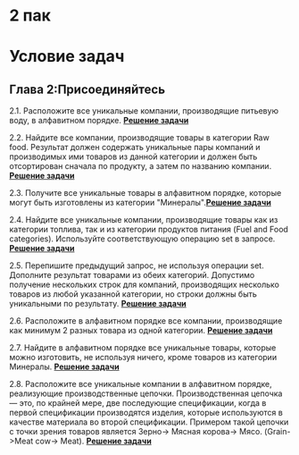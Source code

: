 # 2 пак

# **Условие задач**


## **Глава 2:Присоединяйтесь**

2.1.	Расположите все уникальные компании, производящие питьевую воду, в алфавитном порядке. [**Решение задачи**](https://github.com/ellinar5/-SQL/blob/main/2%20пак/файлы/задача_2.1.sql)

2.2.	Найдите все компании, производящие товары в категории Raw food. Результат должен содержать уникальные пары компаний и производимых ими товаров из данной категории и должен быть отсортирован сначала по продукту, а затем по названию компании. [**Решение задачи**](https://github.com/ellinar5/-SQL/blob/main/2%20пак/файлы/задача_2.2.sql)

2.3.	Получите все уникальные товары в алфавитном порядке, которые могут быть изготовлены из категории "Минералы".[**Решение задачи**](https://github.com/ellinar5/-SQL/blob/main/2%20пак/файлы/задача_2.3.sql)

2.4.	Найдите все уникальные компании, производящие товары как из категории топлива, так и из категории продуктов питания (Fuel and Food categories). Используйте соответствующую операцию set в запросе.  [**Решение задачи**](https://github.com/ellinar5/-SQL/blob/main/2%20пак/файлы/задача_2.4.sql)

2.5.	Перепишите предыдущий запрос, не используя операции set. Дополните результат товарами из обеих категорий. Допустимо получение нескольких строк для компаний, производящих несколько товаров из любой указанной категории, но строки должны быть уникальными по результату. [**Решение задачи**](https://github.com/ellinar5/-SQL/blob/main/2%20пак/файлы/задача_2.5.sql)

2.6.	Расположите в алфавитном порядке все компании, производящие как минимум 2 разных товара из одной категории. [**Решение задачи**](https://github.com/ellinar5/-SQL/blob/main/2%20пак/файлы/задача_2.6.sql)

2.7.	Найдите в алфавитном порядке все уникальные товары, которые можно изготовить, не используя ничего, кроме товаров из категории Минералы. [**Решение задачи**](https://github.com/ellinar5/-SQL/blob/main/2%20пак/файлы/задача_2.7.sql)

2.8.	Расположите все уникальные компании в алфавитном порядке, реализующие производственные цепочки. Производственная цепочка — это, по крайней мере, две последующие спецификации, когда в первой спецификации производятся изделия, которые используются в качестве материала во второй спецификации. 
Примером такой цепочки с точки зрения товаров является Зерно-> Мясная корова-> Мясо. (Grain->Meat cow-> Meat).  [**Решение задачи**](https://github.com/ellinar5/-SQL/blob/main/2%20пак/файлы/задача_2.8.sql)



